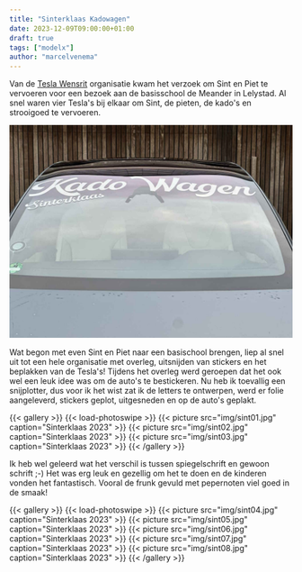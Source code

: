 ```yaml
---
title: "Sinterklaas Kadowagen"
date: 2023-12-09T09:00:00+01:00
draft: true
tags: ["modelx"]
author: "marcelvenema"
---
```


Van de [Tesla Wensrit](https://teslawensrit.nl) organisatie kwam het verzoek om Sint en Piet te vervoeren voor een bezoek aan de basisschool de Meander in Lelystad. Al snel waren vier Tesla's bij elkaar om Sint, de pieten, de kado's en strooigoed te vervoeren.

![image](img/title.jpg)

Wat begon met even Sint en Piet naar een basischool brengen, liep al snel uit tot een hele organisatie met overleg, uitsnijden van stickers en het beplakken van de Tesla's! Tijdens het overleg werd geroepen dat het ook wel een leuk idee was om de auto's te bestickeren. Nu heb ik toevallig een snijplotter, dus voor ik het wist zat ik de letters te ontwerpen, werd er folie aangeleverd, stickers geplot, uitgesneden en op de auto's geplakt.

{{< gallery >}} {{< load-photoswipe >}}
{{< picture src="img/sint01.jpg" caption="Sinterklaas 2023" >}}
{{< picture src="img/sint02.jpg" caption="Sinterklaas 2023" >}}
{{< picture src="img/sint03.jpg" caption="Sinterklaas 2023" >}}
{{< /gallery >}}

Ik heb wel geleerd wat het verschil is tussen spiegelschrift en gewoon schrift ;-) Het was erg leuk en gezellig om het te doen en de kinderen vonden het fantastisch. Vooral de frunk gevuld met pepernoten viel goed in de smaak!

{{< gallery >}} {{< load-photoswipe >}}
{{< picture src="img/sint04.jpg" caption="Sinterklaas 2023" >}}
{{< picture src="img/sint05.jpg" caption="Sinterklaas 2023" >}}
{{< picture src="img/sint06.jpg" caption="Sinterklaas 2023" >}}
{{< picture src="img/sint07.jpg" caption="Sinterklaas 2023" >}}
{{< picture src="img/sint08.jpg" caption="Sinterklaas 2023" >}}
{{< /gallery >}}
